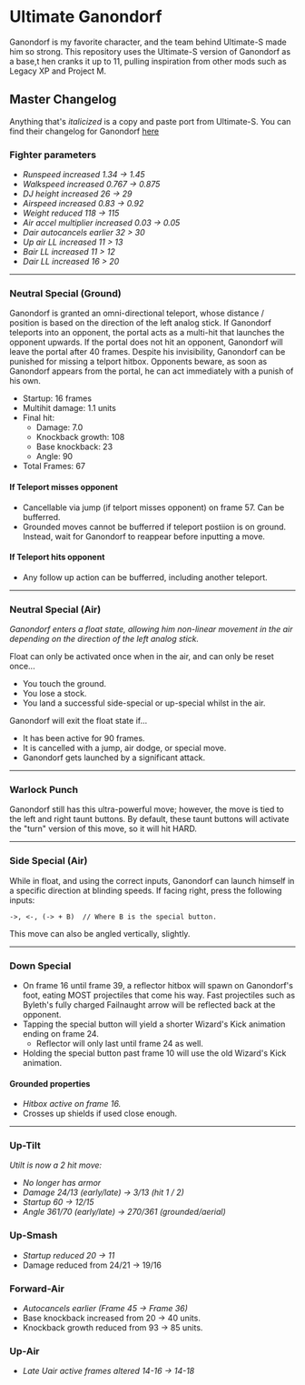 # Ultimate Ganondorf

Ganondorf is my favorite character, and the team behind Ultimate-S made him so strong. 
This repository uses the Ultimate-S version of Ganondorf as a base,t hen cranks it 
up to 11, pulling inspiration from other mods such as Legacy XP and Project M.

## Master Changelog 

Anything that's *italicized* is a copy and paste port from Ultimate-S. You can find 
their changelog for Ganondorf [here](https://docs.google.com/document/d/1gys8XOEnWDPZlxPB0yOVv1fCWIXJwanWTrETpU23jp4/edit#heading=h.qsh70q)

### Fighter parameters

- *Runspeed increased 1.34 -> 1.45*
- *Walkspeed increased 0.767 -> 0.875*
- *DJ height increased 26 -> 29*
- *Airspeed increased 0.83 -> 0.92*
- *Weight reduced 118 -> 115*
- *Air accel multiplier increased 0.03 -> 0.05*
- *Dair autocancels earlier 32 > 30*
- *Up air LL increased 11 > 13*
- *Bair LL increased 11 > 12*
- *Dair LL increased 16 > 20*

---

### Neutral Special (Ground)

Ganondorf is granted an omni-directional teleport, whose distance / position is based 
on the direction of the left analog stick. If Ganondorf teleports into an opponent, 
the portal acts as a multi-hit that launches the opponent upwards. If the portal does not hit 
an opponent, Ganondorf will leave the portal after 40 frames. Despite his invisibility, 
Ganondorf can be punished for missing a telport hitbox. Opponents beware, as soon as 
Ganondorf appears from the portal, he can act immediately with a punish of his own.

- Startup: 16 frames
- Multihit damage: 1.1 units 
- Final hit: 
    - Damage: 7.0
    - Knockback growth: 108
    - Base knockback: 23 
    - Angle: 90
- Total Frames: 67

#### If Teleport misses opponent

- Cancellable via jump (if telport misses opponent) on frame 57. Can be bufferred.
- Grounded moves cannot be bufferred if teleport postiion is on ground. Instead, 
wait for Ganondorf to reappear before inputting a move.

#### If Teleport hits opponent

- Any follow up action can be bufferred, including another teleport.

---

### Neutral Special (Air)

*Ganondorf enters a float state, allowing him non-linear movement in the air depending on 
the direction of the left analog stick.* 

Float can only be activated once when in the air, and can only be reset once...

- You touch the ground.
- You lose a stock.
- You land a successful side-special or up-special whilst in the air.

Ganondorf will exit the float state if...

- It has been active for 90 frames.
- It is cancelled with a jump, air dodge, or special move.
- Ganondorf gets launched by a significant attack.

---

### Warlock Punch 

Ganondorf still has this ultra-powerful move; however, the move is tied to the left and 
right taunt buttons. By default, these taunt buttons will activate the "turn" version 
of this move, so it will hit HARD.

---

### Side Special (Air)

While in float, and using the correct inputs, Ganondorf can launch himself in a specific
direction at blinding speeds. If facing right, press the following inputs: 
```
->, <-, (-> + B)  // Where B is the special button.
```
This move can also be angled vertically, slightly. 

---

### Down Special 

- On frame 16 until frame 39, a reflector hitbox will spawn on Ganondorf's foot, eating
MOST projectiles that come his way. Fast projectiles such as Byleth's fully charged 
Failnaught arrow will be reflected back at the opponent. 
- Tapping the special button will yield a shorter Wizard's Kick animation ending on frame 24.
    - Reflector will only last until frame 24 as well.
- Holding the special button past frame 10 will use the old Wizard's Kick animation.

#### Grounded properties

- *Hitbox active on frame 16.*
- Crosses up shields if used close enough.

---


### Up-Tilt

*Utilt is now a 2 hit move:*
- *No longer has armor*
- *Damage 24/13 (early/late) -> 3/13 (hit 1 / 2)*
- *Startup 60 -> 12/15*
- *Angle 361/70 (early/late) -> 270/361 (grounded/aerial)*

### Up-Smash

- *Startup reduced 20 -> 11*
- Damage reduced from 24/21 -> 19/16

### Forward-Air

- *Autocancels earlier (Frame 45 -> Frame 36)*
- Base knockback increased from 20 -> 40 units.
- Knockback growth reduced from 93 -> 85 units.

### Up-Air 

- *Late Uair active frames altered 14-16 -> 14-18*


